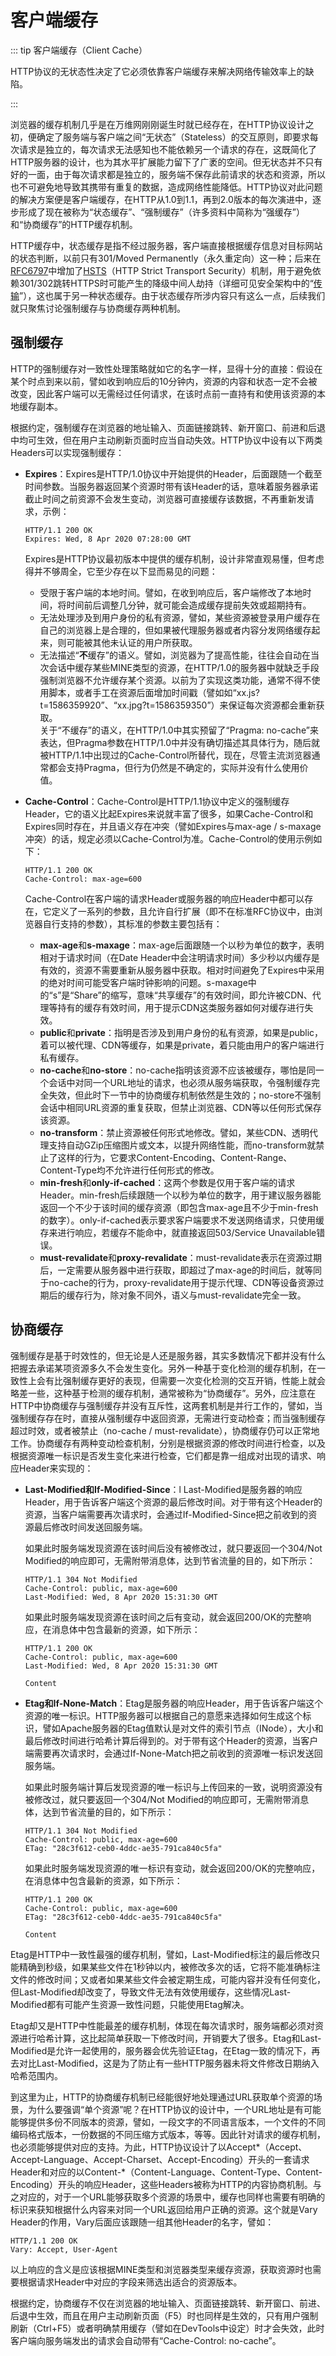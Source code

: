 # 客户端缓存

::: tip 客户端缓存（Client Cache）

HTTP协议的无状态性决定了它必须依靠客户端缓存来解决网络传输效率上的缺陷。

:::

浏览器的缓存机制几乎是在万维网刚刚诞生时就已经存在，在HTTP协议设计之初，便确定了服务端与客户端之间“无状态”（Stateless）的交互原则，即要求每次请求是独立的，每次请求无法感知也不能依赖另一个请求的存在，这既简化了HTTP服务器的设计，也为其水平扩展能力留下了广袤的空间。但无状态并不只有好的一面，由于每次请求都是独立的，服务端不保存此前请求的状态和资源，所以也不可避免地导致其携带有重复的数据，造成网络性能降低。HTTP协议对此问题的解决方案便是客户端缓存，在HTTP从1.0到1.1，再到2.0版本的每次演进中，逐步形成了现在被称为“状态缓存”、“强制缓存”（许多资料中简称为“强缓存”）和“协商缓存”的HTTP缓存机制。

HTTP缓存中，状态缓存是指不经过服务器，客户端直接根据缓存信息对目标网站的状态判断，以前只有301/Moved Permanently（永久重定向）这一种；后来在[RFC6797](https://tools.ietf.org/html/rfc6797)中增加了[HSTS](https://en.wikipedia.org/wiki/HTTP_Strict_Transport_Security)（HTTP Strict Transport Security）机制，用于避免依赖301/302跳转HTTPS时可能产生的降级中间人劫持（详细可见安全架构中的“[传输](../system-security/transport-security.html)”），这也属于另一种状态缓存。由于状态缓存所涉内容只有这么一点，后续我们就只聚焦讨论强制缓存与协商缓存两种机制。

## 强制缓存

HTTP的强制缓存对一致性处理策略就如它的名字一样，显得十分的直接：假设在某个时点到来以前，譬如收到响应后的10分钟内，资源的内容和状态一定不会被改变，因此客户端可以无需经过任何请求，在该时点前一直持有和使用该资源的本地缓存副本。

根据约定，强制缓存在浏览器的地址输入、页面链接跳转、新开窗口、前进和后退中均可生效，但在用户主动刷新页面时应当自动失效。HTTP协议中设有以下两类Headers可以实现强制缓存：

- **Expires**：Expires是HTTP/1.0协议中开始提供的Header，后面跟随一个截至时间参数。当服务器返回某个资源时带有该Header的话，意味着服务器承诺截止时间之前资源不会发生变动，浏览器可直接缓存该数据，不再重新发请求，示例：

  ```http
  HTTP/1.1 200 OK
  Expires: Wed, 8 Apr 2020 07:28:00 GMT
  ```

  Expires是HTTP协议最初版本中提供的缓存机制，设计非常直观易懂，但考虑得并不够周全，它至少存在以下显而易见的问题：

  - 受限于客户端的本地时间。譬如，在收到响应后，客户端修改了本地时间，将时间前后调整几分钟，就可能会造成缓存提前失效或超期持有。
  - 无法处理涉及到用户身份的私有资源，譬如，某些资源被登录用户缓存在自己的浏览器上是合理的，但如果被代理服务器或者内容分发网络缓存起来，则可能被其他未认证的用户所获取。
  - 无法描述“**不**缓存”的语义。譬如，浏览器为了提高性能，往往会自动在当次会话中缓存某些MINE类型的资源，在HTTP/1.0的服务器中就缺乏手段强制浏览器不允许缓存某个资源。以前为了实现这类功能，通常不得不使用脚本，或者手工在资源后面增加时间戳（譬如如“xx.js?t=1586359920”、“xx.jpg?t=1586359350”）来保证每次资源都会重新获取。<br/>关于“不缓存”的语义，在HTTP/1.0中其实预留了“Pragma: no-cache”来表达，但Pragma参数在HTTP/1.0中并没有确切描述其具体行为，随后就被HTTP/1.1中出现过的Cache-Control所替代，现在，尽管主流浏览器通常都会支持Pragma，但行为仍然是不确定的，实际并没有什么使用价值。

- **Cache-Control**：Cache-Control是HTTP/1.1协议中定义的强制缓存Header，它的语义比起Expires来说就丰富了很多，如果Cache-Control和Expires同时存在，并且语义存在冲突（譬如Expires与max-age / s-maxage冲突）的话，规定必须以Cache-Control为准。Cache-Control的使用示例如下：

  ```http
  HTTP/1.1 200 OK
  Cache-Control: max-age=600
  ```

  Cache-Control在客户端的请求Header或服务器的响应Header中都可以存在，它定义了一系列的参数，且允许自行扩展（即不在标准RFC协议中，由浏览器自行支持的参数），其标准的参数主要包括有：

  - **max-age**和**s-maxage**：max-age后面跟随一个以秒为单位的数字，表明相对于请求时间（在Date Header中会注明请求时间）多少秒以内缓存是有效的，资源不需要重新从服务器中获取。相对时间避免了Expires中采用的绝对时间可能受客户端时钟影响的问题。s-maxage中的“s”是“Share”的缩写，意味“共享缓存”的有效时间，即允许被CDN、代理等持有的缓存有效时间，用于提示CDN这类服务器如何对缓存进行失效。
  - **public**和**private**：指明是否涉及到用户身份的私有资源，如果是public，着可以被代理、CDN等缓存，如果是private，着只能由用户的客户端进行私有缓存。
  - **no-cache**和**no-store**：no-cache指明该资源不应该被缓存，哪怕是同一个会话中对同一个URL地址的请求，也必须从服务端获取，令强制缓存完全失效，但此时下一节中的协商缓存机制依然是生效的；no-store不强制会话中相同URL资源的重复获取，但禁止浏览器、CDN等以任何形式保存该资源。
  - **no-transform**：禁止资源被任何形式地修改。譬如，某些CDN、透明代理支持自动GZip压缩图片或文本，以提升网络性能，而no-transform就禁止了这样的行为，它要求Content-Encoding、Content-Range、Content-Type均不允许进行任何形式的修改。
  - **min-fresh**和**only-if-cached**：这两个参数是仅用于客户端的请求Header。min-fresh后续跟随一个以秒为单位的数字，用于建议服务器能返回一个不少于该时间的缓存资源（即包含max-age且不少于min-fresh的数字）。only-if-cached表示要求客户端要求不发送网络请求，只使用缓存来进行响应，若缓存不能命中，就直接返回503/Service Unavailable错误。
  - **must-revalidate**和**proxy-revalidate**：must-revalidate表示在资源过期后，一定需要从服务器中进行获取，即超过了max-age的时间后，就等同于no-cache的行为，proxy-revalidate用于提示代理、CDN等设备资源过期后的缓存行为，除对象不同外，语义与must-revalidate完全一致。

## 协商缓存

强制缓存是基于时效性的，但无论是人还是服务器，其实多数情况下都并没有什么把握去承诺某项资源多久不会发生变化。另外一种基于变化检测的缓存机制，在一致性上会有比强制缓存更好的表现，但需要一次变化检测的交互开销，性能上就会略差一些，这种基于检测的缓存机制，通常被称为“协商缓存”。另外，应注意在HTTP中协商缓存与强制缓存并没有互斥性，这两套机制是并行工作的，譬如，当强制缓存存在时，直接从强制缓存中返回资源，无需进行变动检查；而当强制缓存超过时效，或者被禁止（no-cache / must-revalidate），协商缓存仍可以正常地工作。协商缓存有两种变动检查机制，分别是根据资源的修改时间进行检查，以及根据资源唯一标识是否发生变化来进行检查，它们都是靠一组成对出现的请求、响应Header来实现的：

- **Last-Modified和If-Modified-Since**：l Last-Modified是服务器的响应Header，用于告诉客户端这个资源的最后修改时间。对于带有这个Header的资源，当客户端需要再次请求时，会通过If-Modified-Since把之前收到的资源最后修改时间发送回服务端。

  如果此时服务端发现资源在该时间后没有被修改过，就只要返回一个304/Not Modified的响应即可，无需附带消息体，达到节省流量的目的，如下所示：
  
  ```http
  HTTP/1.1 304 Not Modified
  Cache-Control: public, max-age=600
  Last-Modified: Wed, 8 Apr 2020 15:31:30 GMT
  ```
  
  如果此时服务端发现资源在该时间之后有变动，就会返回200/OK的完整响应，在消息体中包含最新的资源，如下所示：

  ```http
  HTTP/1.1 200 OK
  Cache-Control: public, max-age=600
  Last-Modified: Wed, 8 Apr 2020 15:31:30 GMT
  
  Content
  ```
  
- **Etag和If-None-Match**：Etag是服务器的响应Header，用于告诉客户端这个资源的唯一标识。HTTP服务器可以根据自己的意愿来选择如何生成这个标识，譬如Apache服务器的Etag值默认是对文件的索引节点（INode），大小和最后修改时间进行哈希计算后得到的。对于带有这个Header的资源，当客户端需要再次请求时，会通过If-None-Match把之前收到的资源唯一标识发送回服务端。

  如果此时服务端计算后发现资源的唯一标识与上传回来的一致，说明资源没有被修改过，就只要返回一个304/Not Modified的响应即可，无需附带消息体，达到节省流量的目的，如下所示：
  
  ```http
  HTTP/1.1 304 Not Modified
  Cache-Control: public, max-age=600
  ETag: "28c3f612-ceb0-4ddc-ae35-791ca840c5fa"
  ```
  
  如果此时服务端发现资源的唯一标识有变动，就会返回200/OK的完整响应，在消息体中包含最新的资源，如下所示：

  ``` http
  HTTP/1.1 200 OK
  Cache-Control: public, max-age=600
  ETag: "28c3f612-ceb0-4ddc-ae35-791ca840c5fa"
  
  Content
  ```

Etag是HTTP中一致性最强的缓存机制，譬如，Last-Modified标注的最后修改只能精确到秒级，如果某些文件在1秒钟以内，被修改多次的话，它将不能准确标注文件的修改时间；又或者如果某些文件会被定期生成，可能内容并没有任何变化，但Last-Modified却改变了，导致文件无法有效使用缓存，这些情况Last-Modified都有可能产生资源一致性问题，只能使用Etag解决。

Etag却又是HTTP中性能最差的缓存机制，体现在每次请求时，服务端都必须对资源进行哈希计算，这比起简单获取一下修改时间，开销要大了很多。Etag和Last-Modified是允许一起使用的，服务器会优先验证Etag，在Etag一致的情况下，再去对比Last-Modified，这是为了防止有一些HTTP服务器未将文件修改日期纳入哈希范围内。

到这里为止，HTTP的协商缓存机制已经能很好地处理通过URL获取单个资源的场景，为什么要强调“单个资源”呢？在HTTP协议的设计中，一个URL地址是有可能能够提供多份不同版本的资源，譬如，一段文字的不同语言版本，一个文件的不同编码格式版本，一份数据的不同压缩方式版本，等等。因此针对请求的缓存机制，也必须能够提供对应的支持。为此，HTTP协议设计了以Accept*（Accept、Accept-Language、Accept-Charset、Accept-Encoding）开头的一套请求Header和对应的以Content-*（Content-Language、Content-Type、Content-Encoding）开头的响应Header，这些Headers被称为HTTP的内容协商机制。与之对应的，对于一个URL能够获取多个资源的场景中，缓存也同样也需要有明确的标识来获知根据什么内容来对同一个URL返回给用户正确的资源。这个就是Vary Header的作用，Vary后面应该跟随一组其他Header的名字，譬如：

```http
HTTP/1.1 200 OK
Vary: Accept, User-Agent
```

以上响应的含义是应该根据MINE类型和浏览器类型来缓存资源，获取资源时也需要根据请求Header中对应的字段来筛选出适合的资源版本。

根据约定，协商缓存不仅在浏览器的地址输入、页面链接跳转、新开窗口、前进、后退中生效，而且在用户主动刷新页面（F5）时也同样是生效的，只有用户强制刷新（Ctrl+F5）或者明确禁用缓存（譬如在DevTools中设定）时才会失效，此时客户端向服务端发出的请求会自动带有“Cache-Control: no-cache”。